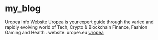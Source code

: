 # my_blog
Uropea Info Website
Uropea is your expert guide through the varied and rapidly evolving world of Tech, Crypto & Blockchain Finance, Fashion Gaming and Health .
website: uropea.eu
[Uropea](https://uropea.eu)
